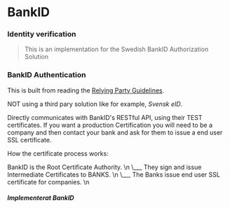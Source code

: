 # BankID

### Identity verification

> This is an implementation for the Swedish BankID Authorization Solution

### BankID Authentication

 This is built from reading the [Relying Party Guidelines](https://www.bankid.com/bankid-i-dina-tjanster/rp-info).
 
 NOT using a third pary solution like for example, *Svensk eID*.
 
 Directly communicates with BankID's RESTful API, using their TEST certificates. If you want a production Certification you will need to be a company and then contact your bank and ask for them to issue a end user SSL certificate. 
 
 
 How the certificate process works:
 
   BankID is the Root Certificate Authority. \n
     \\___ They sign and issue Intermediate Certificates to BANKS. \n
             \\___ The Banks issue end user SSL certificate for companies. \n




 
##### Implementerat BankID
